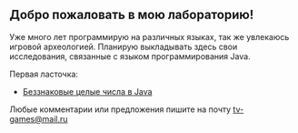 ## Добро пожаловать в мою лабораторию!

Уже много лет программирую на различных языках, так же увлекаюсь игровой археологией. Планирую выкладывать здесь свои исследования, связанные с языком программирования Java.

Первая ласточка:

* [Беззнаковые целые числа в Java](unsigned/toc.md)

Любые комментарии или предложения пишите на почту tv-games@mail.ru
